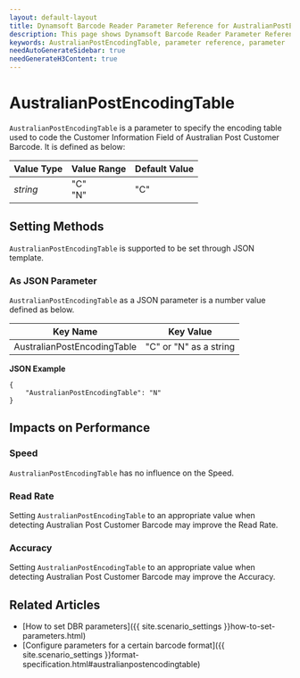 ```yaml
---
layout: default-layout
title: Dynamsoft Barcode Reader Parameter Reference for AustralianPostEncodingTable
description: This page shows Dynamsoft Barcode Reader Parameter Reference for AustralianPostEncodingTable.
keywords: AustralianPostEncodingTable, parameter reference, parameter
needAutoGenerateSidebar: true
needGenerateH3Content: true
---
```



# AustralianPostEncodingTable 

`AustralianPostEncodingTable` is a parameter to specify the encoding table used to code the Customer Information Field of Australian Post Customer Barcode. It is defined as below:

| Value Type | Value Range | Default Value |
| ---------- | ----------- | ------------- |
| *string* | "C"<br>"N" | "C"  |


    
## Setting Methods
`AustralianPostEncodingTable` is supported to be set through JSON template.

### As JSON Parameter
`AustralianPostEncodingTable` as a JSON parameter is a number value defined as below.   

| Key Name | Key Value |
| -------- | --------- |
| AustralianPostEncodingTable | "C" or "N" as a string |


**JSON Example**   
```
{
    "AustralianPostEncodingTable": "N"
}
```


## Impacts on Performance
### Speed
`AustralianPostEncodingTable` has no influence on the Speed.

### Read Rate
Setting `AustralianPostEncodingTable` to an appropriate value when detecting Australian Post Customer Barcode may improve the Read Rate. 

### Accuracy
Setting `AustralianPostEncodingTable` to an appropriate value when detecting Australian Post Customer Barcode may improve the Accuracy.

## Related Articles
- [How to set DBR parameters]({{ site.scenario_settings }}how-to-set-parameters.html)
- [Configure parameters for a certain barcode format]({{ site.scenario_settings }}format-specification.html#australianpostencodingtable)